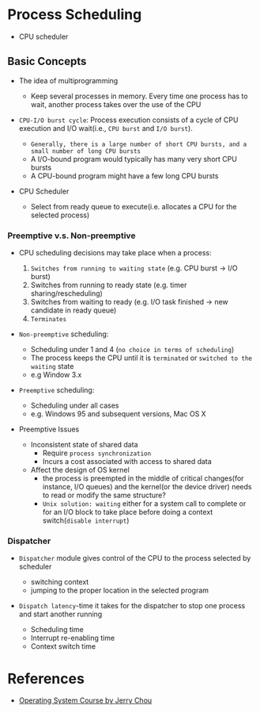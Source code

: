 # Process Scheduling
* CPU scheduler

## Basic Concepts
* The idea of multiprogramming
	* Keep several processes in memory. Every time one process has to wait, another process takes over the use of the CPU
* `CPU-I/O burst cycle`: Process execution consists of a cycle of CPU execution and I/O wait(i.e., `CPU burst` and `I/O burst`).
	* `Generally, there is a large number of short CPU bursts, and a small number of long CPU bursts`
	* A I/O-bound program would typically has many very short CPU bursts
	* A CPU-bound program might have a few long CPU bursts

* CPU Scheduler 
	* Select from ready queue to execute(i.e. allocates a CPU for the selected process)

### Preemptive v.s. Non-preemptive
* CPU scheduling decisions may take place when a process:
	1. `Switches from running to waiting state` (e.g. CPU burst -> I/O burst)
	2. Switches from running to ready state (e.g. timer sharing/rescheduling)
	3. Switches from waiting to ready (e.g. I/O task finished -> new candidate in ready queue)
	4. `Terminates`

* `Non-preemptive` scheduling:
	* Scheduling under 1 and 4 (`no choice in terms of scheduling`)
	* The process keeps the CPU until it is `terminated` or `switched to the waiting` state
	* e.g Window 3.x

* `Preemptive` scheduling:
	* Scheduling under all cases
	* e.g. Windows 95 and subsequent versions, Mac OS X

* Preemptive Issues
	* Inconsistent state of shared data
		* Require `process synchronization`
		* Incurs a cost associated with access to shared data
	* Affect the design of OS kernel
		* the process is preempted in the middle of critical changes(for instance, I/O queues) and the kernel(or the device driver) needs to read or modify the same structure?
		* `Unix solution: waiting` either for a system call to complete or for an I/O block to take place before doing a context switch(`disable interrupt`)

### Dispatcher
* `Dispatcher` module gives control of the CPU to the process selected by scheduler
	* switching context
	* jumping to the proper location in the selected program
	
* `Dispatch latency`-time it takes for the dispatcher to stop one process and start another running
	* Scheduling time
	* Interrupt re-enabling time
	* Context switch time


# References
* [Operating System Course by Jerry Chou](https://www.youtube.com/watch?v=EpZgvKBf5eo&list=PLS0SUwlYe8czigQPzgJTH2rJtwm0LXvDX&index=47)